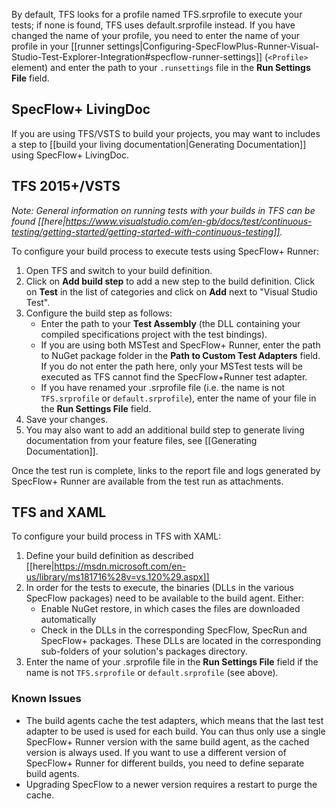By default, TFS looks for a profile named TFS.srprofile to execute your tests; if none is found, TFS uses default.srprofile instead. If you have changed the name of your profile, you need to enter the name of your profile in your [[runner settings|Configuring-SpecFlowPlus-Runner-Visual-Studio-Test-Explorer-Integration#specflow-runner-settings]] (`<Profile>` element) and enter the path to your `.runsettings` file in the **Run Settings File** field.

## SpecFlow+ LivingDoc

If you are using TFS/VSTS to build your projects, you may want to includes a step to [[build your living documentation|Generating Documentation]] using SpecFlow+ LivingDoc.

## TFS 2015+/VSTS

*Note: General information on running tests with your builds in TFS can be found [[here|https://www.visualstudio.com/en-gb/docs/test/continuous-testing/getting-started/getting-started-with-continuous-testing]].*

To configure your build process to execute tests using SpecFlow+ Runner:

1. Open TFS and switch to your build definition.
1. Click on **Add build step** to add a new step to the build definition. Click on **Test** in the list of categories and click on **Add** next to "Visual Studio Test".
1. Configure the build step as follows:  
   * Enter the path to your **Test Assembly** (the DLL containing your compiled specifications project with the test bindings).
   * If you are using both MSTest and SpecFlow+ Runner, enter the path to NuGet package folder in the **Path to Custom Test Adapters** field. If you do not enter the path here, only your MSTest tests will be executed as TFS cannot find the SpecFlow+Runner test adapter.
   * If you have renamed your .srprofile file (i.e. the name is not `TFS.srprofile` or `default.srprofile`), enter the name of your file in the **Run Settings File** field.
1. Save your changes.
1. You may also want to add an additional build step to generate living documentation from your feature files, see [[Generating Documentation]].

Once the test run is complete, links to the report file and logs generated by SpecFlow+ Runner are available from the test run as attachments.

## TFS and XAML
To configure your build process in TFS with XAML:

1. Define your build definition as described [[here|https://msdn.microsoft.com/en-us/library/ms181716%28v=vs.120%29.aspx]]
1. In order for the tests to execute, the binaries (DLLs in the various SpecFlow packages) need to be available to the build agent. Either:
   * Enable NuGet restore, in which cases the files are downloaded automatically
   * Check in the DLLs in the corresponding SpecFlow, SpecRun and SpecFlow+ packages. These DLLs are located in the corresponding sub-folders of your solution's packages directory.
1. Enter the name of your .srprofile file in the **Run Settings File** field if the name is not `TFS.srprofile` or `default.srprofile` (see above).

### Known Issues

* The build agents cache the test adapters, which means that the last test adapter to be used is used for each build. You can thus only use a single SpecFlow+ Runner version with the same build agent, as the cached version is always used. If you want to use a different version of SpecFlow+ Runner for different builds, you need to define separate build agents.
* Upgrading SpecFlow to a newer version requires a restart to purge the cache.


